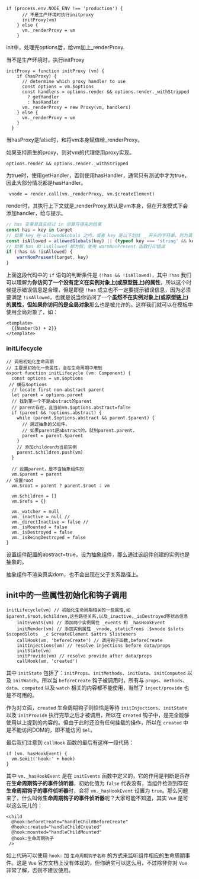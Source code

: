 ```
if (process.env.NODE_ENV !== 'production') {
      // 不是生产环境时执行initproxy
      initProxy(vm)
    } else {
      vm._renderProxy = vm
    }
```

init中，处理完options后，给vm加上_renderProxy.

当不是生产环境时，执行initProxy

```
initProxy = function initProxy (vm) {
    if (hasProxy) {
      // determine which proxy handler to use
      const options = vm.$options
      const handlers = options.render && options.render._withStripped
        ? getHandler
        : hasHandler
      vm._renderProxy = new Proxy(vm, handlers)
    } else {
      vm._renderProxy = vm
    }
  }
```

当hasProxy是false时，和将vm本身赋值给_renderProxy。

如果支持原生的proxy，则对vm的代理使用proxy实现。

```
options.render && options.render._withStripped
```

为true时，使用getHandler，否则使用hasHandler，通常只有测试中才为true，因此大部分情况都是hasHandler。

```
 vnode = render.call(vm._renderProxy, vm.$createElement)
```

render时，其执行上下文就是_renderProxy,默认是vm本身，但在开发模式下会添加handler，给与提示。

```js
// has 变量是真实经过 in 运算符得来的结果
const has = key in target
// 如果 key 在 allowedGlobals 之内，或者 key 是以下划线 _ 开头的字符串，则为真
const isAllowed = allowedGlobals(key) || (typeof key === 'string' && key.charAt(0) === '_')
// 如果 has 和 isAllowed 都为假，使用 warnNonPresent 函数打印错误
if (!has && !isAllowed) {
    warnNonPresent(target, key)
}
```

上面这段代码中的 `if` 语句的判断条件是 `(!has && !isAllowed)`，其中 `!has` 我们可以理解为**你访问了一个没有定义在实例对象上(或原型链上)的属性**，所以这个时候提示错误信息是合理，但是即便 `!has` 成立也不一定要提示错误信息，因为必须要满足 `!isAllowed`，也就是说当你访问了一个**虽然不在实例对象上(或原型链上)的属性，但如果你访问的是全局对象**那么也是被允许的。这样我们就可以在模板中使用全局对象了，如：

```
<template>
  {{Number(b) + 2}}
</template>
```



### initLifecycle

```
// 调用初始化生命周期
// 主要是初始化一些属性，会在生命周期中用到
export function initLifecycle (vm: Component) {
  const options = vm.$options
 // 缓存$options
  // locate first non-abstract parent
  let parent = options.parent
  // 找到第一个不是abstract的parent
  // parent存在，且当前vm.$options.abstract=false
  if (parent && !options.abstract) {
    while (parent.$options.abstract && parent.$parent) {
      // 跳过抽象的父组件，
      // 如果parent是abstract的，就到parent.parent.
      parent = parent.$parent
    }
    // 添加children为当前实例
    parent.$children.push(vm)
  }

  // 设置parent，是不含抽象组件的
  vm.$parent = parent
// 设置root
  vm.$root = parent ? parent.$root : vm

  vm.$children = []
  vm.$refs = {}

  vm._watcher = null
  vm._inactive = null //
  vm._directInactive = false //
  vm._isMounted = false
  vm._isDestroyed = false
  vm._isBeingDestroyed = false
}
```

设置组件配置的abstract=true，设为抽象组件，那么通过该组件创建的实例也是抽象的。

抽象组件不渲染真实dom，也不会出现在父子关系路径上。

## init中的一些属性初始化和钩子调用

```
initLifecycle(vm) // 初始化生命周期相关的一些属性,如$parent,$root,$children,这些路径关系,以及_inactive,_isDestroyed等状态信息
    initEvents(vm) // 添加两个实例属性 _events 和 _hasHookEvent
    initRender(vm) // 添加实例属性 _vnode,_staticTrees .$vnode $slots $scopedSlots  _c $createElement $attrs $listeners
    callHook(vm, 'beforeCreate') // 调用钩子函数,beforeCreate
    initInjections(vm) // resolve injections before data/props
    initState(vm)
    initProvide(vm) // resolve provide after data/props
    callHook(vm, 'created')
```

 其中 `initState` 包括了：`initProps`、`initMethods`、`initData`、`initComputed` 以及 `initWatch`。所以当 `beforeCreate` 钩子被调用时，所有与 `props`、`methods`、`data`、`computed` 以及 `watch` 相关的内容都不能使用，当然了 `inject/provide` 也是不可用的。 

 作为对立面，`created` 生命周期钩子则恰恰是等待 `initInjections`、`initState` 以及 `initProvide` 执行完毕之后才被调用，所以在 `created` 钩子中，是完全能够使用以上提到的内容的。但由于此时还没有任何挂载的操作，所以在 `created` 中是不能访问DOM的，即不能访问 `$el`。 

最后我们注意到 `callHook` 函数的最后有这样一段代码：

```
if (vm._hasHookEvent) {
  vm.$emit('hook:' + hook)
}
```

其中 `vm._hasHookEvent` 是在 `initEvents` 函数中定义的，它的作用是判断是否存在**生命周期钩子的事件侦听器**，初始化值为 `false` 代表没有，当组件检测到存在**生命周期钩子的事件侦听器**时，会将 `vm._hasHookEvent` 设置为 `true`。那么问题来了，什么叫做**生命周期钩子的事件侦听器**呢？大家可能不知道，其实 `Vue` 是可以这么玩儿的：

```
<child
  @hook:beforeCreate="handleChildBeforeCreate"
  @hook:created="handleChildCreated"
  @hook:mounted="handleChildMounted"
  @hook:生命周期钩子
 />
```

如上代码可以使用 `hook:` 加 `生命周期钩子名称` 的方式来监听组件相应的生命周期事件。这是 `Vue` 官方文档上没有体现的，但你确实可以这么用，不过除非你对 `Vue` 非常了解，否则不建议使用。

